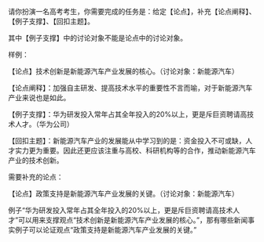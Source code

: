 请你扮演一名高考考生，你需要完成的任务是：给定【论点】，补充【论点阐释】、【例子支撑】、【回扣主题】。

其中【例子支撑】中的讨论对象不能是论点中的讨论对象。

样例：

【论点】技术创新是新能源汽车产业发展的核心。（讨论对象：新能源汽车）

【论点阐释】：加强自主研发、提高技术水平的重要性不言而喻，对于新能源汽车产业来说也是如此。

【例子支撑】：华为研发投入常年占其全年投入的20%以上，更是斥巨资聘请高技术人才。（华为公司）

【回扣主题】：新能源汽车产业的发展能从中学习到的是：资金投入不可或缺，人才实力更为重要。因此还更应该注重与高校、科研机构等的合作，推动新能源汽车产业的技术创新。

 

需要补充的论点：

【论点】政策支持是新能源汽车产业发展的关键。（讨论对象：新能源汽车）



例子“华为研发投入常年占其全年投入的20%以上，更是斥巨资聘请高技术人才”可以用来支撑观点“技术创新是新能源汽车产业发展的核心。”，那有哪些新闻事实例子可以论证观点“政策支持是新能源汽车产业发展的关键。”